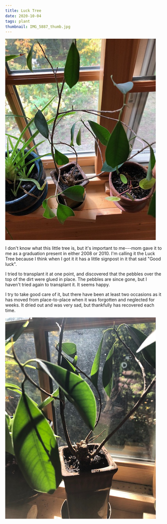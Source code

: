 ```yaml
---
title: Luck Tree
date: 2020-10-04
tags: plant
thumbnail: IMG_5887_thumb.jpg
---
```

![](IMG_5887.jpeg)

I don't know what this little tree is, but it's important to me---mom gave it to me as a graduation present in either 2008 or 2010. I'm calling it the Luck Tree because I think when I got it it has a little signpost in it that said "Good luck".

I tried to transplant it at one point, and discovered that the pebbles over the top of the dirt were glued in place. The pebbles are since gone, but I haven't tried again to transplant it. It seems happy.

I try to take good care of it, but there have been at least two occasions as it has moved from place-to-place when it was forgotten and neglected for weeks. It dried out and was very sad, but thankfully has recovered each time.

![](IMG_6100.jpeg)
